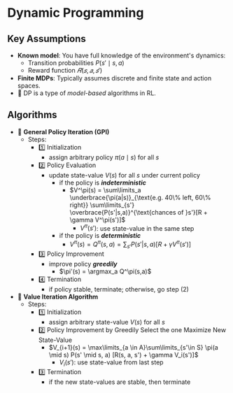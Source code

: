 # Dynamic Programming

## Key Assumptions

- **Known model**: You have full knowledge of the environment's dynamics:
  - Transition probabilities $P(s' \mid s,a)$
  - Reward function $𝑅(𝑠,𝑎,𝑠')$
- **Finite MDPs**: Typically assumes discrete and finite state and action spaces.
- 📝 DP is a type of _model-based_ algorithms in RL.

## Algorithms

- 🧠 **General Policy Iteration (GPI)**
  - Steps:
    - 1️⃣ Initialization
      - assign arbitrary policy $\pi(a \mid s)$ for all $s$
    - 2️⃣ Policy Evaluation
      - update state-value $V(s)$ for all $s$ under current policy
        - if the policy is _**indeterministic**_
          - $V^\pi(s) = \sum\limits_a \underbrace{\pi(a|s)}_{\text{e.g. 40\% left, 60\% right}} \sum\limits_{s'} \overbrace{P(s'|s,a)}^{\text{chances of }s'}[R + \gamma V^\pi(s')]$
            - $V^\pi(s')$: use state-value in the same step
        - if the policy is _**deterministic**_
          - $V^\pi(s) = Q^\pi(s, a)= \sum_{s'} P(s'|s,a) [R + \gamma V^\pi(s')]$
    - 3️⃣ Policy Improvement
      - improve policy _**greedily**_
        - $\pi'(s) = \argmax_a Q^\pi(s,a)$
    - 4️⃣ Termination
      - if policy stable, terminate; otherwise, go step (2)
- 🧠 **Value Iteration Algorithm** 
  - Steps:
    - 1️⃣ Initialization
      - assign arbitrary state-value $V(s)$ for all $s$
    - 2️⃣ Policy Improvement by Greedily Select the one Maximize New State-Value
      - $V_{i+1}(s) = \max\limits_{a \in A}\sum\limits_{s'\in S} \pi(a \mid s) P(s' \mid s, a) [R(s, a, s') + \gamma V_i(s')]$
        - $V_i(s')$: use state-value from last step
    - 3️⃣ Termination
      - if the new state-values are stable, then terminate
